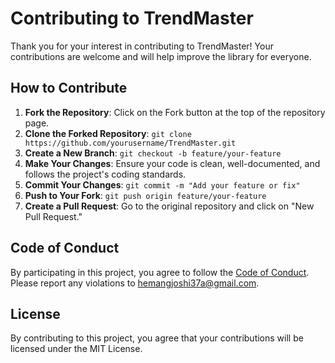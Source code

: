 # Contributing to TrendMaster

Thank you for your interest in contributing to TrendMaster! Your contributions are welcome and will help improve the library for everyone.

## How to Contribute

1. **Fork the Repository**: Click on the Fork button at the top of the repository page.
2. **Clone the Forked Repository**: `git clone https://github.com/yourusername/TrendMaster.git`
3. **Create a New Branch**: `git checkout -b feature/your-feature`
4. **Make Your Changes**: Ensure your code is clean, well-documented, and follows the project's coding standards.
5. **Commit Your Changes**: `git commit -m "Add your feature or fix"`
6. **Push to Your Fork**: `git push origin feature/your-feature`
7. **Create a Pull Request**: Go to the original repository and click on "New Pull Request."

## Code of Conduct

By participating in this project, you agree to follow the [Code of Conduct](CODE_OF_CONDUCT.md). Please report any violations to [hemangjoshi37a@gmail.com](mailto:hemangjoshi37a@gmail.com).

## License

By contributing to this project, you agree that your contributions will be licensed under the MIT License.
